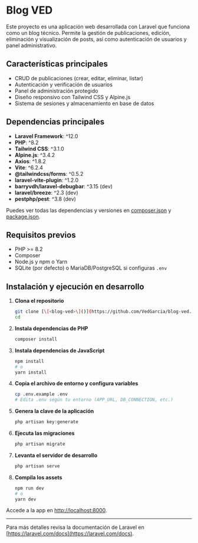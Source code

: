 # Blog VED

Este proyecto es una aplicación web desarrollada con Laravel que funciona como un blog técnico. Permite la gestión de publicaciones, edición, eliminación y visualización de posts, así como autenticación de usuarios y panel administrativo.

## Características principales

-   CRUD de publicaciones (crear, editar, eliminar, listar)
-   Autenticación y verificación de usuarios
-   Panel de administración protegido
-   Diseño responsivo con Tailwind CSS y Alpine.js
-   Sistema de sesiones y almacenamiento en base de datos

## Dependencias principales

-   **Laravel Framework**: ^12.0
-   **PHP**: ^8.2
-   **Tailwind CSS**: ^3.1.0
-   **Alpine.js**: ^3.4.2
-   **Axios**: ^1.8.2
-   **Vite**: ^6.2.4
-   **@tailwindcss/forms**: ^0.5.2
-   **laravel-vite-plugin**: ^1.2.0
-   **barryvdh/laravel-debugbar**: ^3.15 (dev)
-   **laravel/breeze**: ^2.3 (dev)
-   **pestphp/pest**: ^3.8 (dev)

Puedes ver todas las dependencias y versiones en [composer.json](composer.json) y [package.json](package.json).

## Requisitos previos

-   PHP >= 8.2
-   Composer
-   Node.js y npm o Yarn
-   SQLite (por defecto) o MariaDB/PostgreSQL si configuras `.env`

## Instalación y ejecución en desarrollo

1. **Clona el repositorio**

    ```sh
    git clone [\[<blog-ved>\]()](https://github.com/VedGarcia/blog-ved.git)
    cd
    ```

2. **Instala dependencias de PHP**

    ```sh
    composer install
    ```

3. **Instala dependencias de JavaScript**

    ```sh
    npm install
    # o
    yarn install
    ```

4. **Copia el archivo de entorno y configura variables**

    ```sh
    cp .env.example .env
    # Edita .env según tu entorno (APP_URL, DB_CONNECTION, etc.)
    ```

5. **Genera la clave de la aplicación**

    ```sh
    php artisan key:generate
    ```

6. **Ejecuta las migraciones**

    ```sh
    php artisan migrate
    ```

7. **Levanta el servidor de desarrollo**

    ```sh
    php artisan serve
    ```

8. **Compila los assets**
    ```sh
    npm run dev
    # o
    yarn dev
    ```

Accede a la app en [http://localhost:8000](http://localhost:8000).

---

Para más detalles revisa la documentación de Laravel en [https://laravel.com/docs](https://laravel.com/docs).
